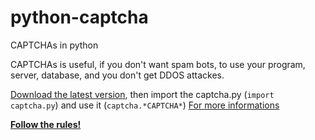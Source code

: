 # python-captcha
CAPTCHAs in python

CAPTCHAs is useful, if you don't want spam bots, to use your program, server, database, and you don't get DDOS attackes.

[Download the latest version](https://github.com/koviubi56/python-captcha/releases), then import the captcha.py (`import captcha.py`) and use it (`captcha.*CAPTCHA*`) [For more informations](https://github.com/koviubi56/python-captcha/wiki)

[**Follow the rules!**](https://github.com/koviubi56/python-captcha/blob/main/CONTRIBUTING.md#following-rules)
